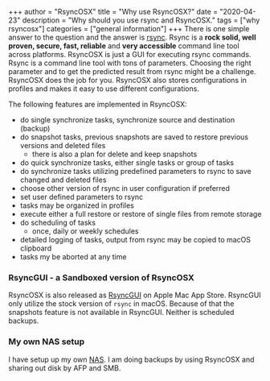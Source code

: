+++
author = "RsyncOSX"
title = "Why use RsyncOSX?"
date = "2020-04-23"
description = "Why should you use rsync and RsyncOSX."
tags = ["why rsyncosx"]
categories = ["general information"]
+++
There is one simple answer to the question and the answer is [rsync](https://en.wikipedia.org/wiki/Rsync). Rsync is a **rock solid, well proven, secure, fast, reliable** and **very accessible** command line tool across platforms. RsyncOSX is just a GUI for executing rsync commands. Rsync is a command line tool with tons of parameters. Choosing the right parameter and to get the predicted result from rsync might be a challenge. RsyncOSX does the job for you. RsyncOSX also stores configurations in profiles and makes it easy to use different configurations.

The following features are implemented in RsyncOSX:

- do single synchronize tasks, synchronize source and destination (backup)
- do snapshot tasks, previous snapshots are saved to restore previous versions and deleted files
  - there is also a plan for delete and keep snapshots
- do quick synchronize tasks, either single tasks or group of tasks
- do synchronize tasks utilizing predefined parameters to rsync to save changed and deleted files
- choose other version of rsync in user configuration if preferred
- set user defined parameters to rsync
- tasks may be organized in profiles
- execute either a full restore or restore of single files from remote storage
- do scheduling of tasks
  - once, daily or weekly schedules
- detailed logging of tasks, output from rsync may be copied to macOS clipboard
- tasks my be aborted at any time

### RsyncGUI - a Sandboxed version of RsyncOSX

RsyncOSX is also released as [RsyncGUI](https://itunes.apple.com/us/app/rsyncgui/id1449707783?l=nb&ls=1&mt=12) on Apple Mac App Store. RsyncGUI only utilize the stock version of `rsync` in macOS. Because of that the snapshots feature is not available in RsyncGUI. Neither is scheduled backups.

### My own NAS setup

I have setup up my own [NAS](/post/diynas/). I am doing backups by using RsyncOSX and sharing out disk by AFP and SMB.

